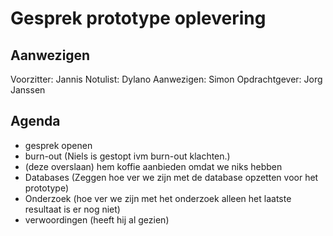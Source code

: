 # Gesprek prototype oplevering

## Aanwezigen

Voorzitter: Jannis
Notulist: Dylano
Aanwezigen: Simon
Opdrachtgever: Jorg Janssen


## Agenda

- gesprek openen
- burn-out (Niels is gestopt ivm burn-out klachten.)
- (deze overslaan) hem koffie aanbieden omdat we niks hebben
- Databases (Zeggen hoe ver we zijn met de database opzetten voor het prototype)
- Onderzoek (hoe ver we zijn met het onderzoek alleen het laatste resultaat is er nog niet)
- verwoordingen (heeft hij al gezien)